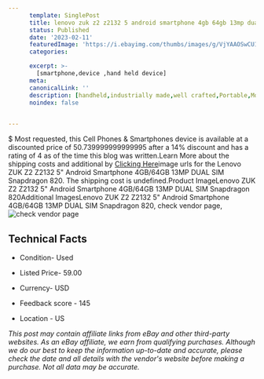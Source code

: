 ```yaml
---
      template: SinglePost
      title: lenovo zuk z2 z2132 5 android smartphone 4gb 64gb 13mp dual sim snapdragon 820
      status: Published
      date: '2023-02-11'
      featuredImage: 'https://i.ebayimg.com/thumbs/images/g/VjYAAOSwCU1jYK2x/s-l225.jpg'
      categories: 

      excerpt: >-
        [smartphone,device ,hand held device]
      meta:
      canonicalLink: ''
      description: [handheld,industrially made,well crafted,Portable,Mobile,Compact,Convenient,Lightweight,Maneuverable,Man-portable,Miniature,Carriable,Hand-held,Light,Holdable,Transportable,Mobile device,Pocket-sized,On-the-go,Wireless,Cordless,Compact size,Convenient size, smartphone,device ,hand held device]
      noindex: false

        
---
```

$
    Most requested, this Cell Phones & Smartphones device is available at a discounted price of 50.739999999999995 after a 14% discount and has a rating of 4 as of the time this blog was written.Learn More about the shipping costs and additional by [Clicking Here](https://www.ebay.com/itm/255804649403?hash=item3b8f252fbb%3Ag%3AVjYAAOSwCU1jYK2x&mkevt=1&mkcid=1&mkrid=711-53200-19255-0&campid=%253CePNCampaignId%253E&customid=%253CreferenceId%253E&toolid=10049)image urls for the Lenovo ZUK Z2 Z2132 5" Android Smartphone 4GB/64GB 13MP DUAL SIM Snapdragon 820. The shipping cost is undefined.Product ImageLenovo ZUK Z2 Z2132 5" Android Smartphone 4GB/64GB 13MP DUAL SIM Snapdragon 820Additional ImagesLenovo ZUK Z2 Z2132 5" Android Smartphone 4GB/64GB 13MP DUAL SIM Snapdragon 820, check vendor page, ![check vendor page](https://origin-galleryplus.ebayimg.com/ws/web/255804649403_2_0_1/225x225.jpg,https://origin-galleryplus.ebayimg.com/ws/web/255804649403_3_0_1/225x225.jpg,https://origin-galleryplus.ebayimg.com/ws/web/255804649403_4_0_1/225x225.jpg,https://origin-galleryplus.ebayimg.com/ws/web/255804649403_5_0_1/225x225.jpg,https://origin-galleryplus.ebayimg.com/ws/web/255804649403_6_0_1/225x225.jpg,https://origin-galleryplus.ebayimg.com/ws/web/255804649403_7_0_1/225x225.jpg,https://origin-galleryplus.ebayimg.com/ws/web/255804649403_8_0_1/225x225.jpg,https://origin-galleryplus.ebayimg.com/ws/web/255804649403_9_0_1/225x225.jpg,https://origin-galleryplus.ebayimg.com/ws/web/255804649403_10_0_1/225x225.jpg)
    
    

 ## Technical Facts 



     
      

 - Condition- Used 


      

 - Listed Price- 59.00 


      

 - Currency- USD 


      

 - Feedback score - 145 


      

 - Location - US 


      
      

 *_This post may contain affiliate links from eBay and other third-party websites. As an eBay affiliate, we earn from qualifying purchases. Although we do our best to keep the information up-to-date and accurate, please check the date and all details with the vendor's website before making a purchase. Not all data may be accurate._*



    
    
    
    
    